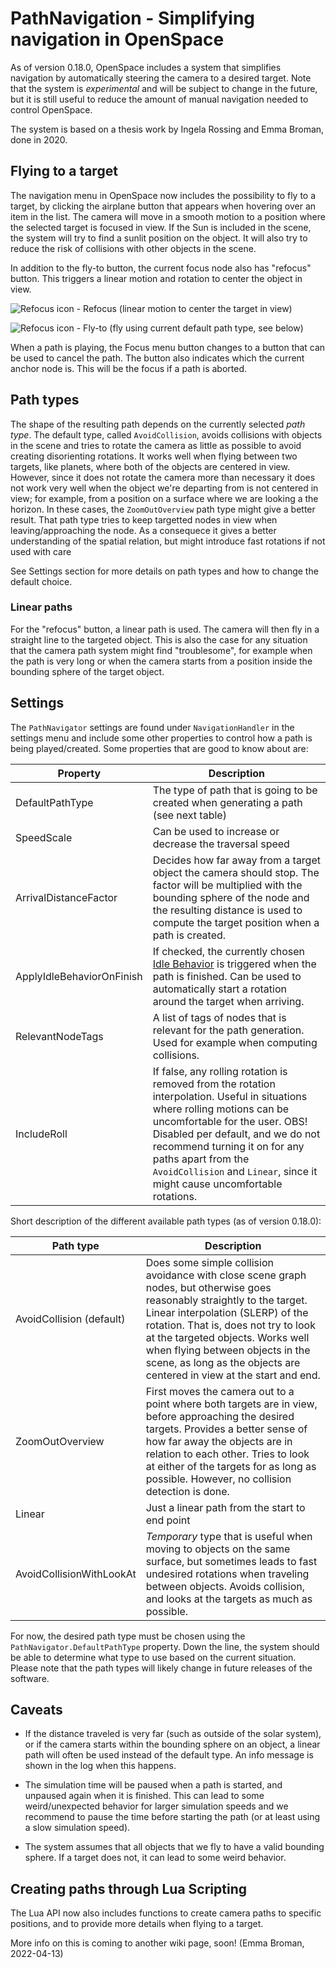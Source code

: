 # PathNavigation - Simplifying navigation in OpenSpace
As of version 0.18.0, OpenSpace includes a system that simplifies navigation by automatically steering the camera to a desired target. Note that the system is *experimental* and will be subject to change in the future, but it is still useful to reduce the amount of manual navigation needed to control OpenSpace.

The system is based on a thesis work by Ingela Rossing and Emma Broman, done in 2020.

## Flying to a target
The navigation menu in OpenSpace now includes the possibility to fly to a target, by clicking the airplane button that appears when hovering over an item in the list. The camera will move in a smooth motion to a position where the selected target is focused in view. If the Sun is included in the scene, the system will try to find a sunlit position on the object. It will also try to reduce the risk of collisions with other objects in the scene.

In addition to the fly-to button, the current focus node also has "refocus" button. This triggers a linear motion and rotation to center the object in view.

![Refocus icon](/assets/images/icons/refocus_icon.png) - Refocus (linear motion to center the target in view)

![Refocus icon](/assets/images/icons/flyto_icon.png) - Fly-to (fly using current default path type, see below)

When a path is playing, the Focus menu button changes to a button that can be used to cancel the path. The button also indicates which the current anchor node is. This will be the focus if a path is aborted.

## Path types
The shape of the resulting path depends on the currently selected *path type*. The default type, called `AvoidCollision`, avoids collisions with objects in the scene and tries to rotate the camera as little as possible to avoid creating disorienting rotations. It works well when flying between two targets, like planets, where both of the objects are centered in view. However, since it does not rotate the camera more than necessary it does not work very well when the object we're departing from is not centered in view; for example, from a position on a surface where we are looking a the horizon. In these cases, the `ZoomOutOverview` path type might give a better result. That path type tries to keep targetted nodes in view when leaving/approaching the node. As a consequece it gives a better understanding of the spatial relation, but might introduce fast rotations if not used with care

See Settings section for more details on path types and how to change the default choice.

### Linear paths

For the "refocus" button, a linear path is used. The camera will then fly in a straight line to the targeted object. This is also the case for any situation that the camera path system might find "troublesome", for example when the path is very long or when the camera starts from a position inside the bounding sphere of the target object.


## Settings
The `PathNavigator` settings are found under `NavigationHandler` in the settings menu and include some other properties to control how a path is being played/created. Some properties that are good to know about are:

| Property      | Description |
| ----------- | ----------- |
| DefaultPathType | The type of path that is going to be created when generating a path (see next table)|
| SpeedScale   | Can be used to increase or decrease the traversal speed |
| ArrivalDistanceFactor   | Decides how far away from a target object the camera should stop. The factor will be multiplied with the bounding sphere of the node and the resulting distance is used to compute the target position when a path is created. |
| ApplyIdleBehaviorOnFinish   | If checked, the currently chosen [Idle Behavior](idle-behavior) is triggered when the path is finished. Can be used to automatically start a rotation around the target when arriving. |
| RelevantNodeTags   | A list of tags of nodes that is relevant for the path generation. Used for example when computing collisions. |
| IncludeRoll   | If false, any rolling rotation is removed from the rotation interpolation. Useful in situations where rolling motions can be uncomfortable for the user. OBS! Disabled per default, and we do not recommend turning it on for any paths apart from the `AvoidCollision` and `Linear`, since it might cause uncomfortable rotations. |

Short description of the different available path types (as of version 0.18.0):

| Path type      | Description |
| ----------- | ----------- |
| AvoidCollision (default) | Does some simple collision avoidance with close scene graph nodes, but otherwise goes reasonably straightly to the target. Linear interpolation (SLERP) of the rotation. That is, does not try to look at the targeted objects. Works well when flying between objects in the scene, as long as the objects are centered in view at the start and end. |
| ZoomOutOverview   | First moves the camera out to a point where both targets are in view, before approaching the desired targets. Provides a better sense of how far away the objects are in relation to each other. Tries to look at either of the targets for as long as possible. However, no collision detection is done. |
| Linear   | Just a linear path from the start to end point |
| AvoidCollisionWithLookAt | *Temporary* type that is useful when moving to objects on the same surface, but sometimes leads to fast undesired rotations when traveling between objects. Avoids collision, and looks at the targets as much as possible. |

For now, the desired path type must be chosen using the `PathNavigator.DefaultPathType` property. Down the line, the system should be able to determine what type to use based on the current situation. Please note that the path types will likely change in future releases of the software.

## Caveats

* If the distance traveled is very far (such as outside of the solar system), or if the camera starts within the bounding sphere on an object, a linear path will often be used instead of the default type. An info message is shown in the log when this happens.

* The simulation time will be paused when a path is started, and unpaused again when it is finished. This can lead to some weird/unexpected behavior for larger simulation speeds and we recommend to pause the time before starting the path (or at least using a slow simulation speed).

* The system assumes that all objects that we fly to have a valid bounding sphere. If a target does not, it can lead to some weird behavior.

## Creating paths through Lua Scripting

The Lua API now also includes functions to create camera paths to specific positions, and to provide more details when flying to a target.

More info on this is coming to another wiki page, soon! (Emma Broman, 2022-04-13)

